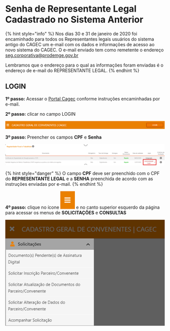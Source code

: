 # Senha de Representante Legal Cadastrado no Sistema Anterior

{% hint style="info" %}
Nos dias 30 e 31 de janeiro de 2020 foi encaminhado para todos os Representantes legais usuários do sistema antigo do CAGEC um e-mail com os dados e informações de acesso ao novo sistema do CAGEC. O e-mail enviado tem como remetente o endereço seg.corporativa@prodemge.gov.br

Lembramos que o endereço para o qual as informações foram enviadas é o endereço de e-mail do REPRESENTANTE LEGAL.
{% endhint %}

## **LOGIN**

**1º passo:** Acessar o [Portal Cagec](www.portalcagec.mg.gov.br) conforme instruções encaminhadas por e-mail.

**2º passo:** clicar no campo LOGIN

![](../.gitbook/assets/image.png)

**3º passo:** Preencher os campos **CPF** e **Senha**

![](../.gitbook/assets/image%20%2811%29.png)

{% hint style="danger" %}
O campo **CPF** deve ser preenchido com o CPF do **REPRESENTANTE LEGAL** e a **SENHA** preenchida de acordo com as instruções enviadas por e-mail.
{% endhint %}


**4º passo:** clique no ícone ![](../.gitbook/assets/image%20%283%29.png) e no canto superior esquerdo da página para acessar os menus de **SOLICITAÇÕES** e **CONSULTAS**

![](../.gitbook/assets/image%20%282%29.png)

